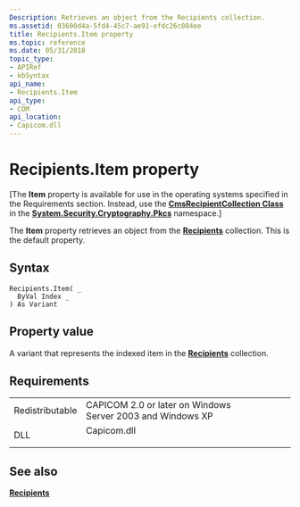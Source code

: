 ```yaml
---
Description: Retrieves an object from the Recipients collection.
ms.assetid: 03600d4a-5fd4-45c7-ae91-efdc26c084ee
title: Recipients.Item property
ms.topic: reference
ms.date: 05/31/2018
topic_type:
- APIRef
- kbSyntax
api_name:
- Recipients.Item
api_type:
- COM
api_location:
- Capicom.dll
---
```


# Recipients.Item property

\[The **Item** property is available for use in the operating systems specified in the Requirements section. Instead, use the [**CmsRecipientCollection Class**](/dotnet/api/system.security.cryptography.pkcs.cmsrecipientcollection?view=dotnet-plat-ext-3.1&preserve-view=true) in the [**System.Security.Cryptography.Pkcs**](/dotnet/api/system.security.cryptography.pkcs?view=dotnet-plat-ext-3.1&preserve-view=true) namespace.\]

The **Item** property retrieves an object from the [**Recipients**](recipients.md) collection. This is the default property.

## Syntax


```VB
Recipients.Item( _
  ByVal Index _
) As Variant
```



## Property value

A variant that represents the indexed item in the [**Recipients**](recipients.md) collection.

## Requirements



|                            |                                                                                        |
|----------------------------|----------------------------------------------------------------------------------------|
| Redistributable<br/> | CAPICOM 2.0 or later on Windows Server 2003 and Windows XP<br/>                  |
| DLL<br/>             | <dl> <dt>Capicom.dll</dt> </dl> |



## See also

<dl> <dt>

[**Recipients**](recipients.md)
</dt> </dl>

 

 
